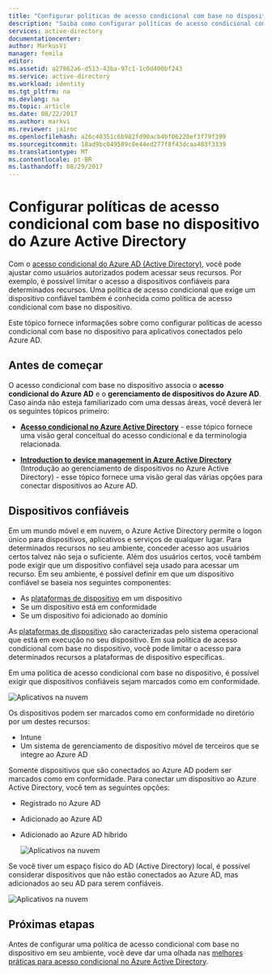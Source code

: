 ```yaml
---
title: "Configurar políticas de acesso condicional com base no dispositivo do Azure Active Directory | Microsoft Docs"
description: "Saiba como configurar políticas de acesso condicional com base no dispositivo do Azure Active Directory."
services: active-directory
documentationcenter: 
author: MarkusVi
manager: femila
editor: 
ms.assetid: a27862a6-d513-43ba-97c1-1c0d400bf243
ms.service: active-directory
ms.workload: identity
ms.tgt_pltfrm: na
ms.devlang: na
ms.topic: article
ms.date: 08/22/2017
ms.author: markvi
ms.reviewer: jairoc
ms.openlocfilehash: a26c40351c6b982fd90acb4bf06220ef3f79f399
ms.sourcegitcommit: 18ad9bc049589c8e44ed277f8f43dcaa483f3339
ms.translationtype: MT
ms.contentlocale: pt-BR
ms.lasthandoff: 08/29/2017
---
```

# <a name="configure-azure-active-directory-device-based-conditional-access-policies"></a>Configurar políticas de acesso condicional com base no dispositivo do Azure Active Directory

Com o [acesso condicional do Azure AD (Active Directory)](active-directory-conditional-access-azure-portal.md), você pode ajustar como usuários autorizados podem acessar seus recursos. Por exemplo, é possível limitar o acesso a dispositivos confiáveis para determinados recursos. Uma política de acesso condicional que exige um dispositivo confiável também é conhecida como política de acesso condicional com base no dispositivo.

Este tópico fornece informações sobre como configurar políticas de acesso condicional com base no dispositivo para aplicativos conectados pelo Azure AD. 


## <a name="before-you-begin"></a>Antes de começar

O acesso condicional com base no dispositivo associa o **acesso condicional do Azure AD** e o **gerenciamento de dispositivos do Azure AD**. Caso ainda não esteja familiarizado com uma dessas áreas, você deverá ler os seguintes tópicos primeiro:

- **[Acesso condicional no Azure Active Directory](active-directory-conditional-access-azure-portal.md)** - esse tópico fornece uma visão geral conceitual do acesso condicional e da terminologia relacionada.

- **[Introduction to device management in Azure Active Directory](device-management-introduction.md)** (Introdução ao gerenciamento de dispositivos no Azure Active Directory) - esse tópico fornece uma visão geral das várias opções para conectar dispositivos ao Azure AD. 


## <a name="trusted-devices"></a>Dispositivos confiáveis

Em um mundo móvel e em nuvem, o Azure Active Directory permite o logon único para dispositivos, aplicativos e serviços de qualquer lugar. Para determinados recursos no seu ambiente, conceder acesso aos usuários certos talvez não seja o suficiente. Além dos usuários certos, você também pode exigir que um dispositivo confiável seja usado para acessar um recurso. Em seu ambiente, é possível definir em que um dispositivo confiável se baseia nos seguintes componentes:

- As [plataformas de dispositivo](active-directory-conditional-access-azure-portal.md#device-platforms) em um dispositivo
- Se um dispositivo está em conformidade
- Se um dispositivo foi adicionado ao domínio 

As [plataformas de dispositivo](active-directory-conditional-access-azure-portal.md#device-platforms) são caracterizadas pelo sistema operacional que está em execução no seu dispositivo. Em sua política de acesso condicional com base no dispositivo, você pode limitar o acesso para determinados recursos a plataformas de dispositivo específicas.



Em uma política de acesso condicional com base no dispositivo, é possível exigir que dispositivos confiáveis sejam marcados como em conformidade.

![Aplicativos na nuvem](./media/active-directory-conditional-access-policy-connected-applications/24.png)

Os dispositivos podem ser marcados como em conformidade no diretório por um destes recursos:

- Intune 
- Um sistema de gerenciamento de dispositivo móvel de terceiros que se integre ao Azure AD  

Somente dispositivos que são conectados ao Azure AD podem ser marcados como em conformidade. Para conectar um dispositivo ao Azure Active Directory, você tem as seguintes opções: 

- Registrado no Azure AD
- Adicionado ao Azure AD
- Adicionado ao Azure AD híbrido

    ![Aplicativos na nuvem](./media/active-directory-conditional-access-policy-connected-applications/26.png)

Se você tiver um espaço físico do AD (Active Directory) local, é possível considerar dispositivos que não estão conectados ao Azure AD, mas adicionados ao seu AD para serem confiáveis.

![Aplicativos na nuvem](./media/active-directory-conditional-access-policy-connected-applications/25.png)


## <a name="next-steps"></a>Próximas etapas

Antes de configurar uma política de acesso condicional com base no dispositivo em seu ambiente, você deve dar uma olhada nas [melhores práticas para acesso condicional no Azure Active Directory](active-directory-conditional-access-best-practices.md).

